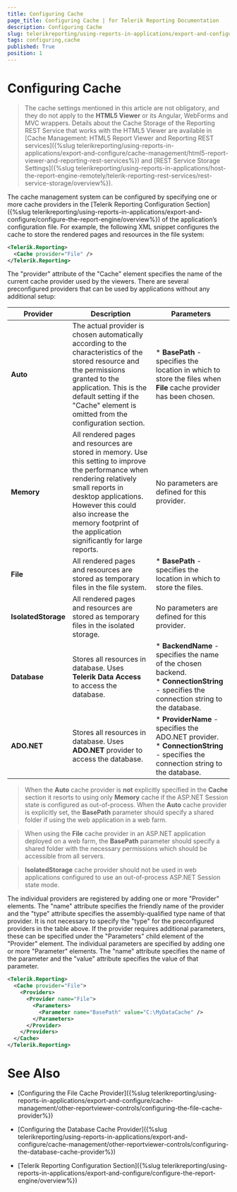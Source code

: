 ```yaml
---
title: Configuring Cache
page_title: Configuring Cache | for Telerik Reporting Documentation
description: Configuring Cache
slug: telerikreporting/using-reports-in-applications/export-and-configure/cache-management/other-reportviewer-controls/configuring-cache
tags: configuring,cache
published: True
position: 1
---
```


# Configuring Cache



> The cache settings mentioned in this article are not obligatory, and they do not apply to the            __HTML5 Viewer__ or its Angular, WebForms and MVC wrappers. Details about the Cache Storage of the Reporting REST           Service that works with the HTML5 Viewer are available in           [Cache Management: HTML5 Report Viewer and Reporting REST services]({%slug telerikreporting/using-reports-in-applications/export-and-configure/cache-management/html5-report-viewer-and-reporting-rest-services%})           and [REST Service Storage Settings]({%slug telerikreporting/using-reports-in-applications/host-the-report-engine-remotely/telerik-reporting-rest-services/rest-service-storage/overview%}).         

The cache management system can be configured by specifying one or more cache providers in the [Telerik Reporting Configuration Section]({%slug telerikreporting/using-reports-in-applications/export-and-configure/configure-the-report-engine/overview%})         of the application’s configuration file. For example, the following XML snippet configures the cache to         store the rendered pages and resources in the file system:       

    
````xml
<Telerik.Reporting>
  <Cache provider="File" />
</Telerik.Reporting>
````

The "provider" attribute of the "Cache" element specifies the name of the current cache provider used by the viewers. There         are several preconfigured providers that can be used by applications without any additional setup:       

| Provider | Description | Parameters |
| ------ | ------ | ------ |
| __Auto__ |The actual provider is chosen automatically according to the characteristics of the stored resource and the permissions granted to               the application. This is the default setting if the "Cache" element is omitted from the configuration section.|*  __BasePath__ - specifies the location in which to store the files when __File__ cache provider has been chosen.|
| __Memory__ |All rendered pages and resources are stored in memory. Use this setting to improve the performance when rendering relatively small               reports in desktop applications. However this could also increase the memory footprint of the application significantly for large               reports.|No parameters are defined for this provider.|
| __File__ |All rendered pages and resources are stored as temporary files in the file system.|*  __BasePath__ - specifies the location in which to store the files.|
| __IsolatedStorage__ |All rendered pages and resources are stored as temporary files in the isolated storage.|No parameters are defined for this provider.|
| __Database__ |Stores all resources in database. Uses __Telerik Data Access__ to access the database.|*  __BackendName__ -  specifies the name of the chosen backend.<br/>*  __ConnectionString__ - specifies the connection string to the database.|
| __ADO.NET__ |Stores all resources in database. Uses __ADO.NET__ provider to access the database.|*  __ProviderName__ -  specifies the ADO.NET provider.<br/>*  __ConnectionString__ - specifies the connection string to the database.|

> When the  __Auto__ cache provider is  __not__ explicitly specified in the  __Cache__         section it resorts to using only  __Memory__ cache if the ASP.NET Session state is configured as out-of-process. When           the  __Auto__ cache provider is explicitly set, the  __BasePath__ parameter should specify a shared folder if           using the web application in a web farm.         

> When using the  __File__ cache provider in an ASP.NET application deployed on a web farm, the            __BasePath__ parameter should specify a shared folder with the necessary permissions which should be           accessible from all servers.         

>  __IsolatedStorage__ cache provider should not be used in web applications configured to use an out-of-process ASP.NET Session state mode.         

The individual providers are registered by adding one or more "Provider" elements. The "name" attribute specifies the friendly         name of the provider and the "type" attribute specifies the assembly-qualified type name of that provider. It is not necessary to         specify the "type" for the preconfigured providers in the table above. If the provider requires additional parameters, these can be         specified under the "Parameters" child element of the "Provider" element. The individual parameters are specified by adding one         or more "Parameter" elements. The "name" attribute specifies the name of the parameter and the "value" attribute specifies the value         of that parameter.       

    
````xml
<Telerik.Reporting>
  <Cache provider="File">
    <Providers>
      <Provider name="File">
        <Parameters>
          <Parameter name="BasePath" value="C:\MyDataCache" />
        </Parameters>
      </Provider>
    </Providers>
  </Cache>
</Telerik.Reporting>
````

# See Also

 

* [Configuring the File Cache Provider]({%slug telerikreporting/using-reports-in-applications/export-and-configure/cache-management/other-reportviewer-controls/configuring-the-file-cache-provider%})

 

* [Configuring the Database Cache Provider]({%slug telerikreporting/using-reports-in-applications/export-and-configure/cache-management/other-reportviewer-controls/configuring-the-database-cache-provider%})

 

* [Telerik Reporting Configuration Section]({%slug telerikreporting/using-reports-in-applications/export-and-configure/configure-the-report-engine/overview%})

